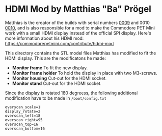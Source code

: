 # HDMI Mod by Matthias "Ba" Prögel
Matthias is the creator of the builds with serial numbers [0009](https://commodorepetmini.com/user-builds#0009) and 0010 [0010](https://commodorepetmini.com/user-builds#0010), and is also responsible for a mod to make the Commodore PET Mini work with a small HDMI display instead of the official SPI display. Here's more information about his HDMI mod: https://commodorepetmini.com/contribute/hdmi-mod

This directory contains the STL model files Matthias has modified to fit the HDMI display. This are the modificatons he made:

- **Monitor frame** To fit the new display.
- **Monitor frame holder** To hold the display in place with two M3-screws.
- **Monitor housing** Cut-out for the HDMI socket.
- **Monitor stand** Cut-out for the HDMI socket.

Since the display is rotated 180 degreess, the following additional modification have to be made in `/boot/config.txt`

```
overscan_scale=1
display_rotate=2
overscan_left=18
overscan_right=95
overscan_top=16
overscan_bottom=16
```